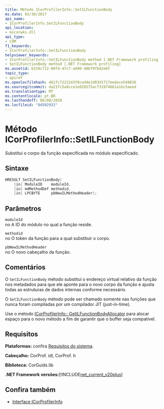 ```yaml
---
title: Método ICorProfilerInfo::SetILFunctionBody
ms.date: 03/30/2017
api_name:
- ICorProfilerInfo.SetILFunctionBody
api_location:
- mscorwks.dll
api_type:
- COM
f1_keywords:
- ICorProfilerInfo::SetILFunctionBody
helpviewer_keywords:
- ICorProfilerInfo::SetILFunctionBody method [.NET Framework profiling]
- SetILFunctionBody method [.NET Framework profiling]
ms.assetid: b159c712-00f4-4fc7-a990-40bf9f642e8f
topic_type:
- apiref
ms.openlocfilehash: 462fc7222243f8cad4e1d03d1717eedace549836
ms.sourcegitcommit: da21fc5a8cce1e028575acf31974681a1bc5aeed
ms.translationtype: MT
ms.contentlocale: pt-BR
ms.lasthandoff: 06/08/2020
ms.locfileid: "84502932"
---
```

# <a name="icorprofilerinfosetilfunctionbody-method"></a>Método ICorProfilerInfo::SetILFunctionBody
Substitui o corpo da função especificada no módulo especificado.  
  
## <a name="syntax"></a>Sintaxe  
  
```cpp  
HRESULT SetILFunctionBody(  
    [in] ModuleID    moduleId,  
    [in] mdMethodDef methodid,  
    [in] LPCBYTE     pbNewILMethodHeader);  
```  
  
## <a name="parameters"></a>Parâmetros  
 `moduleId`  
 no A ID do módulo no qual a função reside.  
  
 `methodid`  
 no O token da função para a qual substituir o corpo.  
  
 `pbNewILMethodHeader`  
 no O novo cabeçalho da função.  
  
## <a name="remarks"></a>Comentários  
 O `SetILFunctionBody` método substitui o endereço virtual relativo da função nos metadados para que ele aponte para o novo corpo da função e ajusta todas as estruturas de dados internas conforme necessário.  
  
 O `SetILFunctionBody` método pode ser chamado somente nas funções que nunca foram compiladas por um compilador JIT (just-in-time).  
  
 Use o método [ICorProfilerInfo:: GetILFunctionBodyAllocator](icorprofilerinfo-getilfunctionbodyallocator-method.md) para alocar espaço para o novo método a fim de garantir que o buffer seja compatível.  
  
## <a name="requirements"></a>Requisitos  
 **Plataformas:** confira [Requisitos do sistema](../../get-started/system-requirements.md).  
  
 **Cabeçalho:** CorProf. idl, CorProf. h  
  
 **Biblioteca:** CorGuids.lib  
  
 **.NET Framework versões:**[!INCLUDE[net_current_v20plus](../../../../includes/net-current-v20plus-md.md)]  
  
## <a name="see-also"></a>Confira também

- [Interface ICorProfilerInfo](icorprofilerinfo-interface.md)
